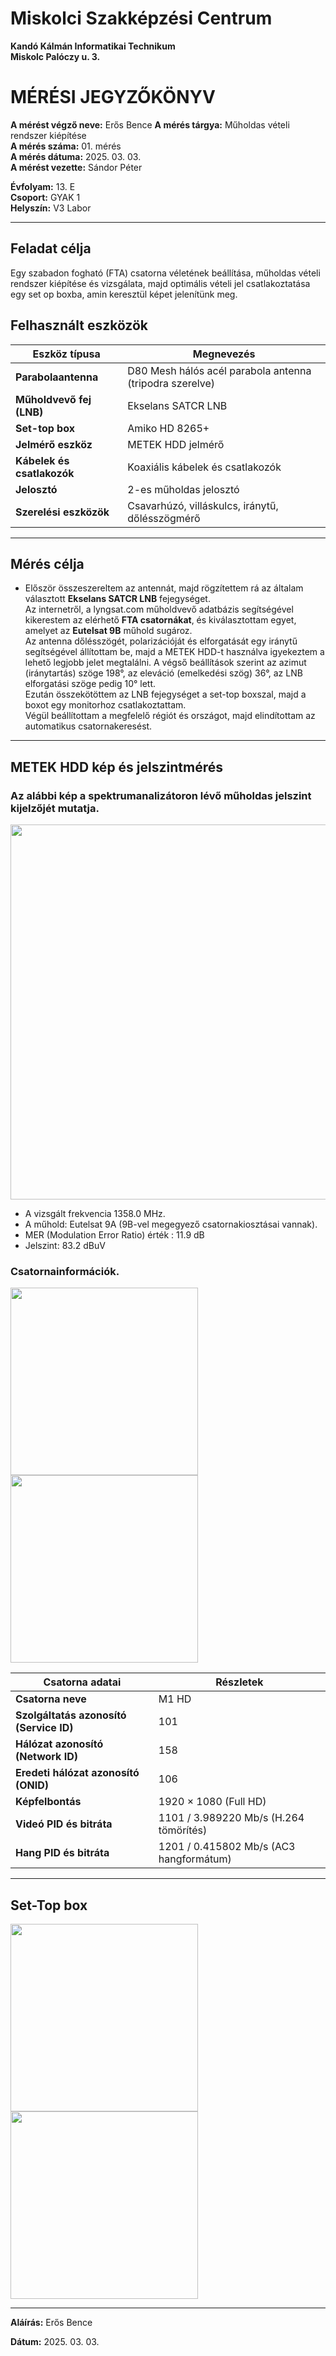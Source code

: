 # Miskolci Szakképzési Centrum  
**Kandó Kálmán Informatikai Technikum**  
**Miskolc Palóczy u. 3.**

# MÉRÉSI JEGYZŐKÖNYV 

**A mérést végző neve:** Erős Bence 
**A mérés tárgya:**  Műholdas vételi rendszer kiépítése     
**A mérés száma:** 01. mérés    
**A mérés dátuma:** 2025. 03. 03.    
**A mérést vezette:** Sándor Péter    

**Évfolyam:** 13. E  
**Csoport:** GYAK 1   
**Helyszín:** V3 Labor  

---

## Feladat célja 

Egy szabadon fogható (FTA) csatorna véletének beállítása, műholdas vételi rendszer kiépítése és vizsgálata, majd optimális vételi jel csatlakoztatása egy set op boxba, amin keresztül képet jelenítünk meg.  

## Felhasznált eszközök   

| Eszköz típusa         | Megnevezés                                      |
|-----------------------|------------------------------------------------|
| **Parabolaantenna**   | D80 Mesh hálós acél parabola antenna (tripodra szerelve) |
| **Műholdvevő fej (LNB)** | Ekselans SATCR LNB                           |
| **Set-top box**       | Amiko HD 8265+                                 |
| **Jelmérő eszköz**    | METEK HDD jelmérő                              |
| **Kábelek és csatlakozók** | Koaxiális kábelek és csatlakozók           |
| **Jelosztó**         | 2-es műholdas jelosztó                         |
| **Szerelési eszközök** | Csavarhúzó, villáskulcs, iránytű, dőlésszögmérő |


---

## Mérés célja

- Először összeszereltem az antennát, majd rögzítettem rá az általam választott **Ekselans SATCR LNB** fejegységet.  
Az internetről, a lyngsat.com műholdvevő adatbázis segítségével kikerestem az elérhető **FTA csatornákat**, és kiválasztottam egyet, amelyet az **Eutelsat 9B** műhold sugároz.  
Az antenna dőlésszögét, polarizációját és elforgatását egy iránytű segítségével állítottam be, majd a METEK HDD-t használva igyekeztem a lehető legjobb jelet megtalálni. A végső beállítások szerint az azimut (iránytartás) szöge 198°, az eleváció (emelkedési szög) 36°, az LNB elforgatási szöge pedig 10° lett.  
Ezután összekötöttem az LNB fejegységet a set-top boxszal, majd a boxot egy monitorhoz csatlakoztattam.  
Végül beállítottam a megfelelő régiót és országot, majd elindítottam az automatikus csatornakeresést.

---

## METEK HDD kép és jelszintmérés 

### Az alábbi kép a spektrumanalizátoron lévő műholdas jelszint kijelzőjét mutatja. 

<img src="https://github.com/user-attachments/assets/35f823b8-6930-40b0-b3a9-0e259ef5a671" width="600px">

  - A vizsgált frekvencia 1358.0 MHz.
  - A műhold: Eutelsat 9A (9B-vel megegyező csatornakiosztásai vannak).
  - MER (Modulation Error Ratio) érték : 11.9 dB 
  - Jelszint: 83.2 dBuV 

### Csatornainformációk.

<img src="https://github.com/user-attachments/assets/f09b20e9-6991-4a65-89e1-371d06a6181d" width="300px">

<img src="https://github.com/user-attachments/assets/c9866975-e921-4f90-85b2-ee9293c21204" width="300px">

| Csatorna adatai         | Részletek                                   |
|------------------------|--------------------------------------------|
| **Csatorna neve**      | M1 HD                                     |
| **Szolgáltatás azonosító (Service ID)** | 101                        |
| **Hálózat azonosító (Network ID)**     | 158                        |
| **Eredeti hálózat azonosító (ONID)**   | 106                        |
| **Képfelbontás**       | 1920 × 1080 (Full HD)                     |
| **Videó PID és bitráta** | 1101 / 3.989220 Mb/s (H.264 tömörítés) |
| **Hang PID és bitráta**  | 1201 / 0.415802 Mb/s (AC3 hangformátum) |


---

## Set-Top box

<img src="https://github.com/user-attachments/assets/7dff4e4b-3a8b-46d3-992a-facbcc0215e6" width="300px">

<img src="https://github.com/user-attachments/assets/031b5371-bec4-4781-b633-25378858c61c" width="300px">


---

**Aláírás:** Erős Bence 

**Dátum:** 2025. 03. 03.

